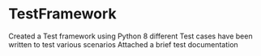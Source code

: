 # TestFramework

Created a Test framework using Python
8 different Test cases have been written to test various scenarios
Attached a brief test documentation
